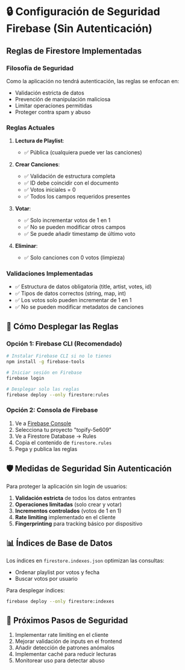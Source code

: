 # 🔒 Configuración de Seguridad Firebase (Sin Autenticación)

## Reglas de Firestore Implementadas

### Filosofía de Seguridad
Como la aplicación no tendrá autenticación, las reglas se enfocan en:
- Validación estricta de datos
- Prevención de manipulación maliciosa
- Limitar operaciones permitidas
- Proteger contra spam y abuso

### Reglas Actuales

1. **Lectura de Playlist**: 
   - ✅ Pública (cualquiera puede ver las canciones)

2. **Crear Canciones**: 
   - ✅ Validación de estructura completa
   - ✅ ID debe coincidir con el documento
   - ✅ Votos iniciales = 0
   - ✅ Todos los campos requeridos presentes

3. **Votar**: 
   - ✅ Solo incrementar votos de 1 en 1
   - ✅ No se pueden modificar otros campos
   - ✅ Se puede añadir timestamp de último voto

4. **Eliminar**: 
   - ✅ Solo canciones con 0 votos (limpieza)

### Validaciones Implementadas
- ✅ Estructura de datos obligatoria (title, artist, votes, id)
- ✅ Tipos de datos correctos (string, map, int)
- ✅ Los votos solo pueden incrementar de 1 en 1
- ✅ No se pueden modificar metadatos de canciones

## 🚀 Cómo Desplegar las Reglas

### Opción 1: Firebase CLI (Recomendado)
```bash
# Instalar Firebase CLI si no lo tienes
npm install -g firebase-tools

# Iniciar sesión en Firebase
firebase login

# Desplegar solo las reglas
firebase deploy --only firestore:rules
```

### Opción 2: Consola de Firebase
1. Ve a [Firebase Console](https://console.firebase.google.com)
2. Selecciona tu proyecto "topify-5e609"
3. Ve a Firestore Database → Rules
4. Copia el contenido de `firestore.rules`
5. Pega y publica las reglas

## 🛡️ Medidas de Seguridad Sin Autenticación

Para proteger la aplicación sin login de usuarios:

1. **Validación estricta** de todos los datos entrantes
2. **Operaciones limitadas** (solo crear y votar)
3. **Incrementos controlados** (votos de 1 en 1)
4. **Rate limiting** implementado en el cliente
5. **Fingerprinting** para tracking básico por dispositivo

## 📊 Índices de Base de Datos

Los índices en `firestore.indexes.json` optimizan las consultas:
- Ordenar playlist por votos y fecha
- Buscar votos por usuario

Para desplegar índices:
```bash
firebase deploy --only firestore:indexes
```

## 🔮 Próximos Pasos de Seguridad

1. Implementar rate limiting en el cliente
2. Mejorar validación de inputs en el frontend
3. Añadir detección de patrones anómalos
4. Implementar caché para reducir lecturas
5. Monitorear uso para detectar abuso